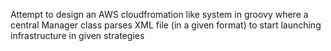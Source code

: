 Attempt to design an AWS cloudfromation like system in groovy where a central Manager class
parses XML file (in a given format) to start launching infrastructure in given strategies
